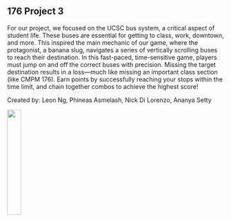 ## 176 Project 3

For our project, we focused on the UCSC bus system, a critical aspect of student life. These buses are essential for getting to class, work, downtown, and more. This inspired the main mechanic of our game, where the protagonist, a banana slug, navigates a series of vertically scrolling buses to reach their destination. In this fast-paced, time-sensitive game, players must jump on and off the correct buses with precision. Missing the target destination results in a loss—much like missing an important class section (like CMPM 176). Earn points by successfully reaching your stops within the time limit, and chain together combos to achieve the highest score!

Created by: Leon Ng, Phineas Asmelash, Nick Di Lorenzo, Ananya Setty

<a href="https://xboster.github.io/crisp-game-lib-11-games/?/trilife_shuffle"><img src="https://github.com/Xboster/crisp-game-lib-11-games/raw/main/docs/trilife_shuffle/screenshot.gif" width="25%" loading="lazy"></a>